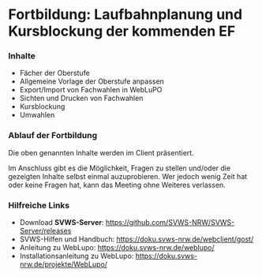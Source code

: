 # Fortbildung: Laufbahnplanung und Kursblockung der kommenden EF



### Inhalte
+ Fächer der Oberstufe
+ Allgemeine Vorlage der Oberstufe anpassen
+ Export/Import von Fachwahlen in WebLuPO
+ Sichten und Drucken von Fachwahlen
+ Kursblockung
+ Umwahlen


### Ablauf der Fortbildung
Die oben genannten Inhalte werden im Client präsentiert.

Im Anschluss gibt es die Möglichkeit, Fragen zu stellen und/oder die gezeigten Inhalte selbst einmal auzuprobieren. Wer jedoch wenig Zeit hat oder keine Fragen hat, kann das Meeting ohne Weiteres verlassen. 

### Hilfreiche Links
+ Download **SVWS-Server**: https://github.com/SVWS-NRW/SVWS-Server/releases
+ SVWS-Hilfen und Handbuch: https://doku.svws-nrw.de/webclient/gost/
+ Anleitung zu WebLupo: https://doku.svws-nrw.de/weblupo/
+ Installationsanleitung zu WebLupo: https://doku.svws-nrw.de/projekte/WebLupo/









